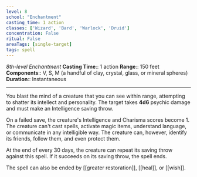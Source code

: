 ```yaml
---
level: 8
school: "Enchantment"
casting_time: 1 action
classes: ['Wizard', 'Bard', 'Warlock', 'Druid']
concentration: False
ritual: False
areaTags: [single-target]
tags: spell
---
```


_8th-level Enchantment_
**Casting Time**:: 1 action
**Range**:: 150 feet
**Components**:: V, S, M (a handful of clay, crystal, glass, or mineral spheres)
**Duration**:: Instantaneous

---

You blast the mind of a creature that you can see within range, attempting to shatter its intellect and personality. The target takes **4d6** psychic damage and must make an Intelligence saving throw.

On a failed save, the creature's Intelligence and Charisma scores become 1. The creature can't cast spells, activate magic items, understand language, or communicate in any intelligible way. The creature can, however, identify its friends, follow them, and even protect them.

At the end of every 30 days, the creature can repeat its saving throw against this spell. If it succeeds on its saving throw, the spell ends.

The spell can also be ended by [[greater restoration]], [[heal]], or [[wish]].



